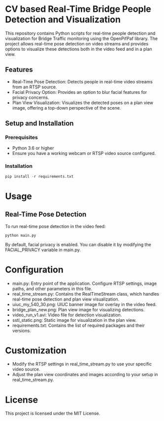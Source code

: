 # CV based Real-Time Bridge People Detection and Visualization 
This repository contains Python scripts for real-time people detection and visualization for Bridge Traffic monitoring using the OpenPifPaf library. The project allows real-time pose detection on video streams and provides options to visualize these detections both in the video feed and in a plan view.

## Features
- Real-Time Pose Detection: Detects people in real-time video streams from an RTSP source.
- Facial Privacy Option: Provides an option to blur facial features for privacy concerns.
- Plan View Visualization: Visualizes the detected poses on a plan view image, offering a top-down perspective of the scene.

## Setup and Installation
### Prerequisites
- Python 3.6 or higher
- Ensure you have a working webcam or RTSP video source configured.

### Installation
```python
pip install -r requirements.txt
```
# Usage
## Real-Time Pose Detection
To run real-time pose detection in the video feed:
```
python main.py
```
By default, facial privacy is enabled. You can disable it by modifying the FACIAL_PRIVACY variable in main.py.

# Configuration
- main.py: Entry point of the application. Configure RTSP settings, image paths, and other parameters in this file.
- real_time_stream.py: Contains the RealTimeStream class, which handles real-time pose detection and plan view visualization.
- uiuc_my_540_30.png: UIUC banner image for overlay in the video feed.
- bridge_plan_new.png: Plan view image for visualizing detections.
- video_run_v1.avi: Video file for detection visualization.
- sstl_static.png: Static image for visualization in the plan view.
- requirements.txt: Contains the list of required packages and their versions.

# Customization
- Modify the RTSP settings in real_time_stream.py to use your specific video source.
- Adjust the plan view coordinates and images according to your setup in real_time_stream.py.

# License
This project is licensed under the MIT License.



